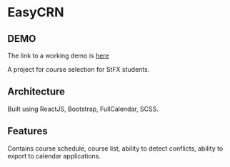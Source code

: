 # EasyCRN

## DEMO
The link to a working demo is [here](https://easycrn.netlify.app/)

A project for course selection for StFX students. 

## Architecture
Built using ReactJS, Bootstrap, FullCalendar, SCSS.

## Features
Contains course schedule, course list, ability to detect conflicts, ability to export to calendar applications.

